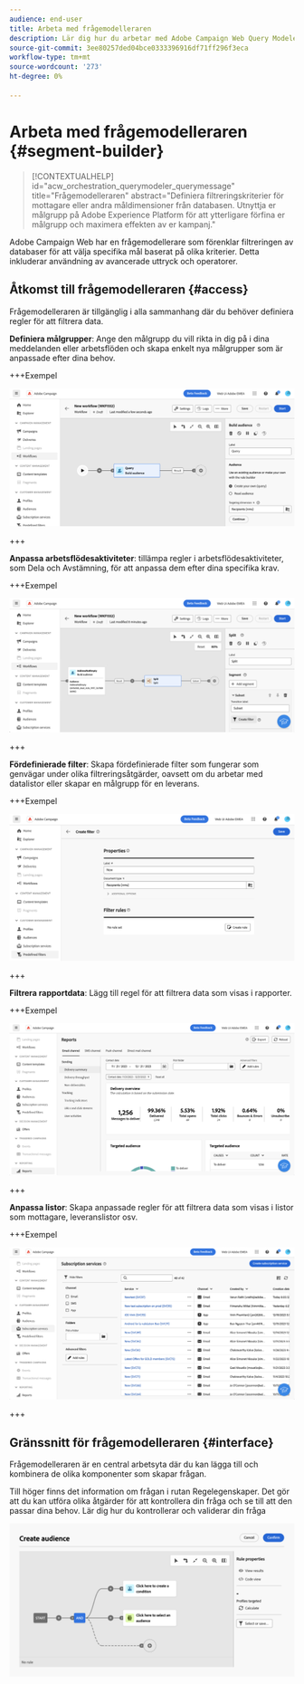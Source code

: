```yaml
---
audience: end-user
title: Arbeta med frågemodelleraren
description: Lär dig hur du arbetar med Adobe Campaign Web Query Modeler.
source-git-commit: 3ee80257ded04bce0333396916df71ff296f3eca
workflow-type: tm+mt
source-wordcount: '273'
ht-degree: 0%

---
```


# Arbeta med frågemodelleraren {#segment-builder}


>[!CONTEXTUALHELP]
>id="acw_orchestration_querymodeler_querymessage"
>title="Frågemodelleraren"
>abstract="Definiera filtreringskriterier för mottagare eller andra måldimensioner från databasen. Utnyttja er målgrupp på Adobe Experience Platform för att ytterligare förfina er målgrupp och maximera effekten av er kampanj."

Adobe Campaign Web har en frågemodellerare som förenklar filtreringen av databaser för att välja specifika mål baserat på olika kriterier. Detta inkluderar användning av avancerade uttryck och operatorer.

## Åtkomst till frågemodelleraren {#access}

Frågemodelleraren är tillgänglig i alla sammanhang där du behöver definiera regler för att filtrera data.

**Definiera målgrupper**: Ange den målgrupp du vill rikta in dig på i dina meddelanden eller arbetsflöden och skapa enkelt nya målgrupper som är anpassade efter dina behov. <!--(LINK TBD)-->

+++Exempel

![](assets/access-audience.png)

+++

**Anpassa arbetsflödesaktiviteter**: tillämpa regler i arbetsflödesaktiviteter, som Dela och Avstämning, för att anpassa dem efter dina specifika krav. <!--(LINK TBD)-->

+++Exempel

![](assets/access-workflow.png)

+++

<!--**Dynamize content**: make your content dynamic by creating conditions that define which content should be displayed to different recipients, ensuring personalized and relevant messaging.

+++Example

![](assets/access-audience.png)

 +++
-->

**Fördefinierade filter**: Skapa fördefinierade filter som fungerar som genvägar under olika filtreringsåtgärder, oavsett om du arbetar med datalistor eller skapar en målgrupp för en leverans. <!--(LINK TBD)-->

+++Exempel

![](assets/access-predefined-filter.png)

+++

**Filtrera rapportdata**: Lägg till regel för att filtrera data som visas i rapporter. <!--(LINK TBD)-->

+++Exempel

![](assets/access-reports.png)

+++

**Anpassa listor**: Skapa anpassade regler för att filtrera data som visas i listor som mottagare, leveranslistor osv. <!--(LINK TBD)-->

+++Exempel

![](assets/access-lists.png)

+++

## Gränssnitt för frågemodelleraren {#interface}

Frågemodelleraren är en central arbetsyta där du kan lägga till och kombinera de olika komponenter som skapar frågan.

Till höger finns det information om frågan i rutan Regelegenskaper. Det gör att du kan utföra olika åtgärder för att kontrollera din fråga och se till att den passar dina behov. Lär dig hur du kontrollerar och validerar din fråga

![](assets/query-interface.png)
